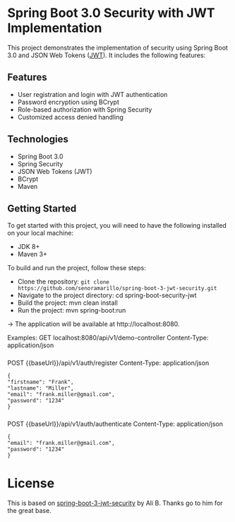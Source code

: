 # Spring Boot 3.0 Security with JWT Implementation
This project demonstrates the implementation of security using Spring Boot 3.0 and JSON Web Tokens ([JWT](https://jwt.io/)).
It includes the following features:

## Features
* User registration and login with JWT authentication
* Password encryption using BCrypt
* Role-based authorization with Spring Security
* Customized access denied handling

## Technologies
* Spring Boot 3.0
* Spring Security
* JSON Web Tokens (JWT)
* BCrypt
* Maven

## Getting Started
To get started with this project, you will need to have the following installed on your local machine:

* JDK 8+
* Maven 3+


To build and run the project, follow these steps:

* Clone the repository: `git clone https://github.com/senoramarillo/spring-boot-3-jwt-security.git`
* Navigate to the project directory: cd spring-boot-security-jwt
* Build the project: mvn clean install
* Run the project: mvn spring-boot:run

-> The application will be available at http://localhost:8080.

Examples:
GET localhost:8080/api/v1/demo-controller
Content-Type: application/json

###
POST {{baseUrl}}/api/v1/auth/register
Content-Type: application/json

```
{
"firstname": "Frank",
"lastname": "Miller",
"email": "frank.miller@gmail.com",
"password": "1234"
}
```

###
POST {{baseUrl}}/api/v1/auth/authenticate
Content-Type: application/json

```
{
"email": "frank.miller@gmail.com",
"password": "1234"
}
```

# License
This is based on [spring-boot-3-jwt-security](https://github.com/ali-bouali/spring-boot-3-jwt-security) by Ali B. Thanks go to him for the great base.
